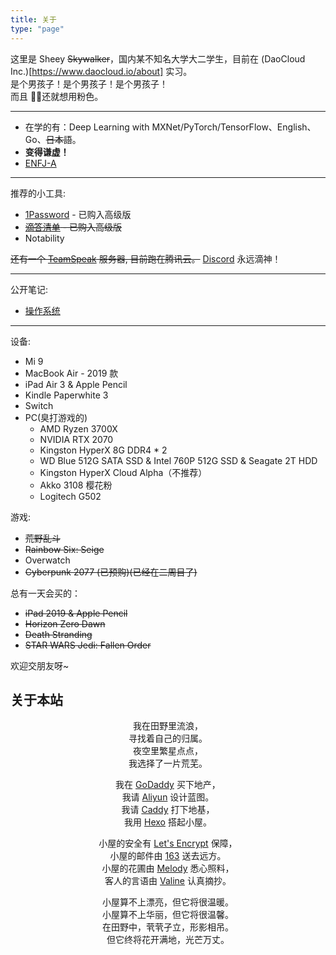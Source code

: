 ```yaml
---
title: 关于
type: "page"
---
```


这里是 Sheey ~~Skywalker~~，国内某不知名大学大二学生，目前在 (DaoCloud Inc.)[https://www.daocloud.io/about] 实习。  
是个男孩子！是个男孩子！是个男孩子！  
而且 👴🏻还就想用粉色。

---

- 在学的有：Deep Learning with MXNet/PyTorch/TensorFlow、English、Go、~~日本語~~。  
- **变得谦虚！**
- [ENFJ-A](https://www.16personalities.com/ch/enfj-%E4%BA%BA%E6%A0%BC)

---

推荐的小工具:  

- [1Password](https://1password.com/) - 已购入高级版
- ~~[滴答清单](https://dida365.com/) - 已购入高级版~~
- Notability

~~还有一个 [TeamSpeak](https://www.teamspeak.com/) 服务器, 目前跑在腾讯云。~~
[Discord](https://discord.com/) 永远滴神！

---

公开笔记:
- [操作系统](https://www.wolai.com/sheey/iywtaPvqQtLpQ5KVUL6ymm)

---

设备:

- Mi 9
- MacBook Air - 2019 款
- iPad Air 3 & Apple Pencil
- Kindle Paperwhite 3
- Switch
- PC(臭打游戏的)
  - AMD Ryzen 3700X
  - NVIDIA RTX 2070
  - Kingston HyperX 8G DDR4 * 2
  - WD Blue 512G SATA SSD & Intel 760P 512G SSD & Seagate 2T HDD
  - Kingston HyperX Cloud Alpha（不推荐）
  - Akko 3108 樱花粉
  - Logitech G502

游戏:

- ~~荒野乱斗~~
- ~~Rainbow Six: Seige~~
- Overwatch
- ~~Cyberpunk 2077 (已预购)(已经在二周目了)~~

总有一天会买的：

- ~~iPad 2019 & Apple Pencil~~
- ~~Horizon Zero Dawn~~
- ~~Death Stranding~~
- ~~STAR WARS Jedi: Fallen Order~~

欢迎交朋友呀~

## 关于本站

<div style="text-align: center;">

我在田野里流浪，  
寻找着自己的归属。  
夜空里繁星点点，  
我选择了一片荒芜。  
 
我在 [GoDaddy](https://godaddy.com) 买下地产，  
我请 [Aliyun](https://www.aliyun.com/product/ecs) 设计蓝图。  
我请 [Caddy](https://caddyserver.com) 打下地基，  
我用 [Hexo](https://hexo.io/) 搭起小屋。  
 
小屋的安全有 [Let's Encrypt](https://letsencrypt.org/) 保障，  
小屋的邮件由 [163](https://ym.163.com/) 送去远方。  
小屋的花圃由 [Melody](https://github.com/Molunerfinn/hexo-theme-melody) 悉心照料，  
客人的言语由 [Valine](https://valine.js.org) 认真摘抄。

小屋算不上漂亮，但它将很温暖。  
小屋算不上华丽，但它将很温馨。  
在田野中，茕茕孑立，形影相吊。  
但它终将花开满地，光芒万丈。

</div>
